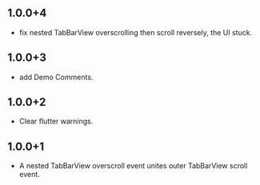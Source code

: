 ## 1.0.0+4

* fix nested TabBarView overscrolling then scroll reversely, the UI stuck.

## 1.0.0+3

* add Demo Comments.

## 1.0.0+2

* Clear flutter warnings.

## 1.0.0+1

* A nested TabBarView overscroll event unites outer TabBarView scroll event.
